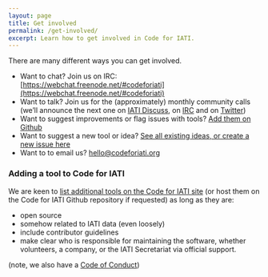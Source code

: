 ```yaml
---
layout: page
title: Get involved
permalink: /get-involved/
excerpt: Learn how to get involved in Code for IATI.
---
```



There are many different ways you can get involved.

* Want to chat? Join us on IRC: [https://webchat.freenode.net/#codeforiati](https://webchat.freenode.net/#codeforiati)
* Want to talk? Join us for the (approximately) monthly community calls (we’ll announce the next one on [IATI Discuss](https://discuss.iatistandard.org/latest), on [IRC](https://webchat.freenode.net/#codeforiati) and on [Twitter](https://twitter.com/search?q=%23iati&f=live))
* Want to suggest improvements or flag issues with tools? [Add them on Github](https://github.com/codeforIATI)
* Want to suggest a new tool or idea? [See all existing ideas, or create a new issue here](https://github.com/codeforIATI/iati-ideas/issues)
* Want to to email us? [hello@codeforiati.org](mailto:hello@codeforiati.org)

### Adding a tool to Code for IATI

We are keen to [list additional tools on the Code for IATI site](https://codeforiati.org/) (or host them on the Code for IATI Github repository if requested) as long as they are:
* open source
* somehow related to IATI data (even loosely)
* include contributor guidelines
* make clear who is responsible for maintaining the software, whether volunteers, a company, or the IATI Secretariat via official support.

(note, we also have a [Code of Conduct](https://codeforiati.org/code-of-conduct))